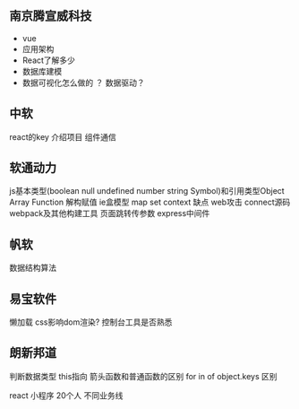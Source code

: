 ## 南京腾宣威科技
- vue 
- 应用架构
- React了解多少
- 数据库建模
- 数据可视化怎么做的 ？ 数据驱动？

## 中软
react的key
介绍项目
组件通信

## 软通动力
js基本类型(boolean null undefined number string Symbol)和引用类型Object Array Function
解构赋值
ie盒模型
map set 
context 缺点
web攻击
connect源码
webpack及其他构建工具
页面跳转传参数
express中间件

## 帆软
数据结构算法

## 易宝软件
懒加载
css影响dom渲染?
控制台工具是否熟悉

## 朗新邦道
判断数据类型
this指向 
箭头函数和普通函数的区别
for in of object.keys 区别

react 小程序 20个人 不同业务线